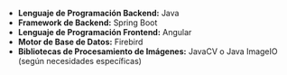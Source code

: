 - **Lenguaje de Programación Backend:** Java
- **Framework de Backend:** Spring Boot
- **Lenguaje de Programación Frontend:** Angular
- **Motor de Base de Datos:** Firebird
- **Bibliotecas de Procesamiento de Imágenes:** JavaCV o Java ImageIO (según necesidades específicas)

